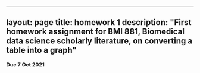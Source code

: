 
---
layout: page
title: homework 1
description: "First homework assignment for BMI 881, Biomedical data science scholarly literature, on converting a table into a graph"
---

**Due 7 Oct 2021**
